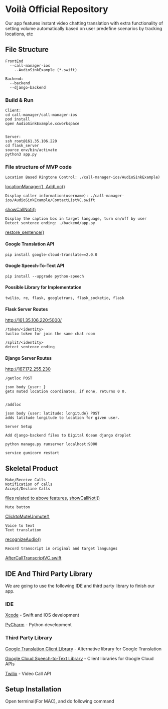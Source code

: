 # Voilà Official Repository

Our app features instant video chatting translation with extra functionality of setting volume automatically based on user predefine scenarios by tracking locations, etc


## File Structure

```
FrontEnd
  --call-manager-ios
    --AudioSinkExample (*.swift)

Backend:
  --backend 
  --django-backend 

```

### Build & Run

```
Client:
cd call-manager/call-manager-ios
pod install
open AudioSinkExample.xcworkspace


Server:
ssh root@161.35.106.220
cd flask_server
source env/bin/activate
python3 app.py
```

### File structure of MVP code 
```
Location Based Ringtone Control: ./call-manager-ios/AudioSinkExample)
```
[locationManager(), AddLoc()](https://github.com/call-manager/call-manager/commit/8426abf34a365e7fbad9d82e55e84b66b03efcfd)
```
Display caller information(username): ./call-manager-ios/AudioSinkExample/ContactListVC.swift
```
[showCallNoti()](https://github.com/call-manager/call-manager/blob/master/call-manager-ios/AudioSinkExample/ContactListVC.swift)
```
Display the caption box in target language, turn on/off by user
Detect sentence ending: ./backend/app.py
```
[restore_sentence()](https://github.com/call-manager/call-manager/blob/master/backend/app.py)


#### Google Translation API

```
pip install google-cloud-translate==2.0.0
```

#### Google Speech-To-Text API

```
pip install --upgrade python-speech
```

#### Possible Library for Implementation

```
twilio, re, flask, googletrans, flask_socketio, flask
```

#### Flask Server Routes
http://161.35.106.220:5000/

```
/token/<identity>
twilio token for join the same chat room

/split/<identity>
detect sentence ending

```

#### Django Server Routes
http://167.172.255.230

```
/getloc POST

json body {user: }
gets muted location coordinates, if none, returns 0 0.


/addloc

json body {user: latitude: longitude} POST
adds latitude longitude to location for given user.

Server Setup

Add django-backend files to Digital Ocean django droplet

python manage.py runserver localhost:9000

service gunicorn restart
```

## Skeletal Product
```
Make/Receive Calls
Notification of calls
Accept/Decline Calls
```
[files related to above features](https://github.com/call-manager/call-manager/blob/master/call-manager-ios/AudioSinkExample/ContactProfileViewController.swift), [showCallNoti()](https://github.com/call-manager/call-manager/blob/master/call-manager-ios/AudioSinkExample/ContactListVC.swift)
```
Mute button
```
[ClicktoMuteUnmute()](https://github.com/call-manager/call-manager/blob/master/call-manager-ios/AudioSinkExample/ChatRoomVC.swift)
```
Voice to text
Text translation
```
[recognizeAudio()](https://github.com/call-manager/call-manager/blob/master/call-manager-ios/AudioSinkExample/ChatRoomVC.swift)
```
Record transcript in original and target languages
```
[AfterCallTranscriptVC.swift](https://github.com/call-manager/call-manager/blob/master/call-manager-ios/AudioSinkExample/AfterCallTranscriptVC.swift)

## IDE And Third Party Library

We are going to use the following IDE and third party library to finish our app.

### IDE

[Xcode](https://developer.apple.com/xcode/) - Swift and IOS development

[PyCharm](https://www.jetbrains.com/pycharm/) - Python development

### Third Party Library

[Google Translation Client Library](https://cloud.google.com/translate/docs/reference/libraries/v3/overview-v3) - Alternative library for Google Translation

[Google Cloud Speech-to-Text Library](https://cloud.google.com/speech-to-text/docs/reference/libraries) - Client libraries for Google Cloud APIs

[Twilio](https://www.twilio.com/docs/libraries) - Video Call API

## Setup Installation 

Open terminal(For MAC), and do following command

